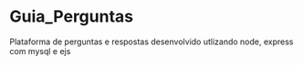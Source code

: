 # Guia_Perguntas
Plataforma de perguntas e respostas desenvolvido utlizando node, express com mysql e ejs
